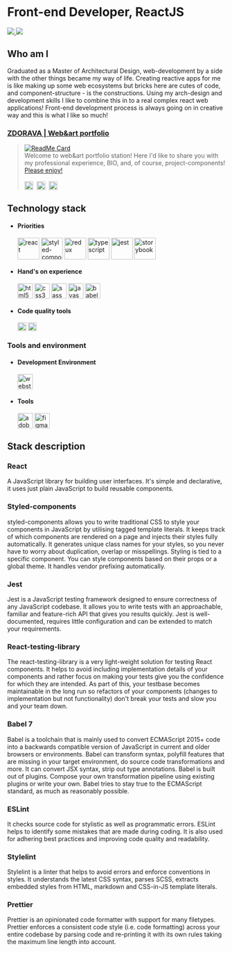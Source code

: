# Front-end Developer, ReactJS

<a href="https://github.com/chienpo">
  <img  src="https://github-readme-stats.vercel.app/api?username=chienpo&include_all_commits=true&count_private=true&show_icons=true&hide=contribs&theme=dark&title_color=ffffff&icon_color=ffffff" />
</a>

<a href="https://github.com/chienpo">
  <img src="https://github-readme-stats.vercel.app/api/top-langs/?username=chienpo&layout=compact&show_owner=true&theme=dark&title_color=ffffff&icon_color=ffffff" />
</a>

## Who am I

Graduated as a Master of Architectural Design, web-development by a side with the other things became my way of life.
Creating reactive apps for me is like making up some web ecosystems but bricks here are cutes of code, and component-structure - is the constructions. Using my arch-design and development skills I like to combine this in to a real complex react web applications!
Front-end development process is always going on in creative way and this is what I like so much!

### [ ZDORAVA | Web&art portfolio][website-path]
> [![ReadMe Card](https://github-readme-stats.vercel.app/api/pin/?username=chienpo&repo=zdorava&show_owner=false&theme=dark&title_color=ffffff&icon_color=ffffff)](https://github.com/chienpo/zdorava) <br>  Welcome to web&art portfolio station! Here I'd like to share you with my professional experience, BIO, and, of course, project-components! [Please enjoy!  ][website-path]<br><br>
>[<img align="center" alt="stepanlagunovsky" width="20px" src="https://cdn.jsdelivr.net/npm/simple-icons@v3/icons/linkedin.svg" />][linkedin-path]&nbsp; 
>[<img align="center" alt="stepanlagunovsky" width="20px" src="https://cdn.jsdelivr.net/npm/simple-icons@v3/icons/telegram.svg" />][telegram-path]&nbsp;
>[<img align="center" alt="stepanlagunovsky" width="20px" src="https://cdn.jsdelivr.net/npm/simple-icons@v3/icons/gmail.svg" />][gmail-path]&nbsp;

## Technology stack
- #### **Priorities**

  <img align="center" height="50px" alt="react" src="https://cdn.jsdelivr.net/npm/simple-icons@3/icons/react.svg" /> <img align="center" height="50px" alt="styled-components" src="https://cdn.jsdelivr.net/npm/simple-icons@3/icons/styled-components.svg" /> <img align="center" height="50px" alt="redux" src="https://cdn.jsdelivr.net/npm/simple-icons@3/icons/redux.svg" /> <img align="center" height="50px" alt="typescript" src="https://cdn.jsdelivr.net/npm/simple-icons@3/icons/typescript.svg" /> <img align="center" height="50px" alt="jest" src="https://cdn.jsdelivr.net/npm/simple-icons@3/icons/jest.svg" /> <img align="center" height="50px" alt="storybook" src="https://cdn.jsdelivr.net/npm/simple-icons@3/icons/storybook.svg" />

- #### **Hand's on experience**

  <img align="center" height="35px" alt="html5" src="https://cdn.jsdelivr.net/npm/simple-icons@3/icons/html5.svg" /> <img align="center" height="35px" alt="css3" src="https://cdn.jsdelivr.net/npm/simple-icons@3/icons/css3.svg" /> <img align="center" height="35px" alt="sass" src="https://cdn.jsdelivr.net/npm/simple-icons@3/icons/sass.svg" /> <img align="center" height="35px" alt="javascript" src="https://cdn.jsdelivr.net/npm/simple-icons@3/icons/javascript.svg" /> <img align="center" height="35px" alt="babel" src="https://cdn.jsdelivr.net/npm/simple-icons@3/icons/babel.svg" />

- #### **Code quality tools**

  <img align="center" height="20px" alt="eslint" src="https://cdn.jsdelivr.net/npm/simple-icons@3/icons/eslint.svg" /> <img align="center" height="20px" alt="prettier" src="https://cdn.jsdelivr.net/npm/simple-icons@3/icons/prettier.svg" />

### Tools and environment
- #### **Development Environment**
  <img align="center" height="35px" alt="webstorm" src="https://cdn.jsdelivr.net/npm/simple-icons@3/icons/webstorm.svg" />

- #### **Tools**
  <img align="center" height="35px" alt="adobephotoshop" src="https://cdn.jsdelivr.net/npm/simple-icons@3/icons/adobephotoshop.svg" /> <img align="center" height="35px" alt="figma" src="https://cdn.jsdelivr.net/npm/simple-icons@3/icons/figma.svg" />

## Stack description

### React
A JavaScript library for building user interfaces. It's simple and declarative, it uses just plain JavaScript to build reusable components.

### Styled-components
styled-components allows you to write traditional CSS to style your components in JavaScript by utilising tagged template literals. It keeps track of which components are rendered on a page and injects their styles fully automatically. It generates unique class names for your styles, so you never have to worry about duplication, overlap or misspellings. Styling is tied to a specific component. You can style components based on their props or a global theme. It handles vendor prefixing automatically.

### Jest
Jest is a JavaScript testing framework designed to ensure correctness of any JavaScript codebase. It allows you to write tests with an approachable, familiar and feature-rich API that gives you results quickly. Jest is well-documented, requires little configuration and can be extended to match your requirements.

### React-testing-library
The react-testing-library is a very light-weight solution for testing React components. It helps to avoid including implementation details of your components and rather focus on making your tests give you the confidence for which they are intended. As part of this, your testbase becomes maintainable in the long run so refactors of your components (changes to implementation but not functionality) don't break your tests and slow you and your team down.

### Babel 7
Babel is a toolchain that is mainly used to convert ECMAScript 2015+ code into a backwards compatible version of JavaScript in current and older browsers or environments. Babel can transform syntax, polyfill features that are missing in your target environment, do source code transformations and more. It can convert JSX syntax, strip out type annotations. Babel is built out of plugins. Compose your own transformation pipeline using existing plugins or write your own. Babel tries to stay true to the ECMAScript standard, as much as reasonably possible.

### ESLint
It checks source code for stylistic as well as programmatic errors. ESLint helps to identify some mistakes that are made during coding. It is also used for adhering best practices and improving code quality and readability.

### Stylelint
Stylelint is a linter that helps to avoid errors and enforce conventions in styles. It understands the latest CSS syntax, parses SCSS, extracts embedded styles from HTML, markdown and CSS-in-JS template literals.

### Prettier
Prettier is an opinionated code formatter with support for many filetypes. Prettier enforces a consistent code style (i.e. code formatting) across your entire codebase by parsing code and re-printing it with its own rules taking the maximum line length into account.

<!--
[![Anurag's github stats](https://github-readme-stats.vercel.app/api?username=chienpo&include_all_commits=true&count_private=true&show_icons=true&theme=dark&bg_color=181818&hide=contribs&card_width=445)](https://github.com/anuraghazra/github-readme-stats)

[![Top Langs](https://github-readme-stats.vercel.app/api/top-langs/?username=chienpo&layout=compact&theme=dark&bg_color=181818&card_width=445)](https://github.com/anuraghazra/github-readme-stats)
-->

[linkedin-path]: https://www.linkedin.com/in/stepan-lagunovsky/
[telegram-path]: https://t.me/chienpo
[gmail-path]: mailto:stepan.lagunovsky@gmail.com
[website-path]: https://zdorava.com


